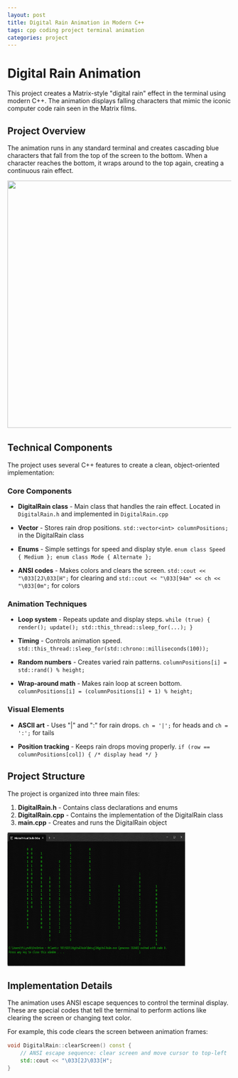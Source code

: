 ```yaml
---
layout: post
title: Digital Rain Animation in Modern C++
tags: cpp coding project terminal animation
categories: project
---
```


# Digital Rain Animation

This project creates a Matrix-style "digital rain" effect in the terminal using modern C++. The animation displays falling characters that mimic the iconic computer code rain seen in the Matrix films.

## Project Overview

The animation runs in any standard terminal and creates cascading blue characters that fall from the top of the screen to the bottom. When a character reaches the bottom, it wraps around to the top again, creating a continuous rain effect.

<img src="https://raw.githubusercontent.com/G00405014/digital-rain-cpp/main/docs/assets/speed.gif" width="1908" height="556">

## Technical Components

The project uses several C++ features to create a clean, object-oriented implementation:

### Core Components

- **DigitalRain class** - Main class that handles the rain effect.
  Located in `DigitalRain.h` and implemented in `DigitalRain.cpp`

- **Vector** - Stores rain drop positions.
  `std::vector<int> columnPositions;` in the DigitalRain class

- **Enums** - Simple settings for speed and display style.
  `enum class Speed { Medium }; enum class Mode { Alternate };`

- **ANSI codes** - Makes colors and clears the screen.
  `std::cout << "\033[2J\033[H";` for clearing and `std::cout << "\033[94m" << ch << "\033[0m";` for colors

### Animation Techniques

- **Loop system** - Repeats update and display steps.
  `while (true) { render(); update(); std::this_thread::sleep_for(...); }`

- **Timing** - Controls animation speed.
  `std::this_thread::sleep_for(std::chrono::milliseconds(100));`

- **Random numbers** - Creates varied rain patterns.
  `columnPositions[i] = std::rand() % height;`

- **Wrap-around math** - Makes rain loop at screen bottom.
  `columnPositions[i] = (columnPositions[i] + 1) % height;`

### Visual Elements

- **ASCII art** - Uses "|" and ":" for rain drops.
  `ch = '|';` for heads and `ch = ':';` for tails

- **Position tracking** - Keeps rain drops moving properly.
  `if (row == columnPositions[col]) { /* display head */ }`

## Project Structure

The project is organized into three main files:

1. **DigitalRain.h** - Contains class declarations and enums
2. **DigitalRain.cpp** - Contains the implementation of the DigitalRain class
3. **main.cpp** - Creates and runs the DigitalRain object

<img src="https://raw.githubusercontent.com/DenisJ123/digital-rain-cpp/main/docs/assets/images/DigitalRainDev1.png" width="400" height="300">

## Implementation Details

The animation uses ANSI escape sequences to control the terminal display. These are special codes that tell the terminal to perform actions like clearing the screen or changing text color.

For example, this code clears the screen between animation frames:
```cpp
void DigitalRain::clearScreen() const {
    // ANSI escape sequence: clear screen and move cursor to top-left
    std::cout << "\033[2J\033[H";
}
